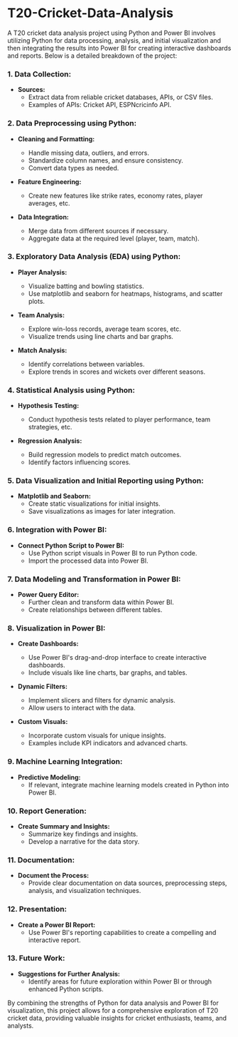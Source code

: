 # T20-Cricket-Data-Analysis
A T20 cricket data analysis project using Python and Power BI involves utilizing Python for data processing, analysis, and initial visualization and then integrating the results into Power BI for creating interactive dashboards and reports. Below is a detailed breakdown of the project:

### 1. Data Collection:

- **Sources:**
  - Extract data from reliable cricket databases, APIs, or CSV files.
  - Examples of APIs: Cricket API, ESPNcricinfo API.

### 2. Data Preprocessing using Python:

- **Cleaning and Formatting:**
  - Handle missing data, outliers, and errors.
  - Standardize column names, and ensure consistency.
  - Convert data types as needed.

- **Feature Engineering:**
  - Create new features like strike rates, economy rates, player averages, etc.

- **Data Integration:**
  - Merge data from different sources if necessary.
  - Aggregate data at the required level (player, team, match).

### 3. Exploratory Data Analysis (EDA) using Python:

- **Player Analysis:**
  - Visualize batting and bowling statistics.
  - Use matplotlib and seaborn for heatmaps, histograms, and scatter plots.

- **Team Analysis:**
  - Explore win-loss records, average team scores, etc.
  - Visualize trends using line charts and bar graphs.

- **Match Analysis:**
  - Identify correlations between variables.
  - Explore trends in scores and wickets over different seasons.

### 4. Statistical Analysis using Python:

- **Hypothesis Testing:**
  - Conduct hypothesis tests related to player performance, team strategies, etc.

- **Regression Analysis:**
  - Build regression models to predict match outcomes.
  - Identify factors influencing scores.

### 5. Data Visualization and Initial Reporting using Python:

- **Matplotlib and Seaborn:**
  - Create static visualizations for initial insights.
  - Save visualizations as images for later integration.

### 6. Integration with Power BI:

- **Connect Python Script to Power BI:**
  - Use Python script visuals in Power BI to run Python code.
  - Import the processed data into Power BI.

### 7. Data Modeling and Transformation in Power BI:

- **Power Query Editor:**
  - Further clean and transform data within Power BI.
  - Create relationships between different tables.

### 8. Visualization in Power BI:

- **Create Dashboards:**
  - Use Power BI's drag-and-drop interface to create interactive dashboards.
  - Include visuals like line charts, bar graphs, and tables.

- **Dynamic Filters:**
  - Implement slicers and filters for dynamic analysis.
  - Allow users to interact with the data.

- **Custom Visuals:**
  - Incorporate custom visuals for unique insights.
  - Examples include KPI indicators and advanced charts.

### 9. Machine Learning Integration:

- **Predictive Modeling:**
  - If relevant, integrate machine learning models created in Python into Power BI.

### 10. Report Generation:

- **Create Summary and Insights:**
  - Summarize key findings and insights.
  - Develop a narrative for the data story.

### 11. Documentation:

- **Document the Process:**
  - Provide clear documentation on data sources, preprocessing steps, analysis, and visualization techniques.

### 12. Presentation:

- **Create a Power BI Report:**
  - Use Power BI's reporting capabilities to create a compelling and interactive report.

### 13. Future Work:

- **Suggestions for Further Analysis:**
  - Identify areas for future exploration within Power BI or through enhanced Python scripts.

By combining the strengths of Python for data analysis and Power BI for visualization, this project allows for a comprehensive exploration of T20 cricket data, providing valuable insights for cricket enthusiasts, teams, and analysts.
